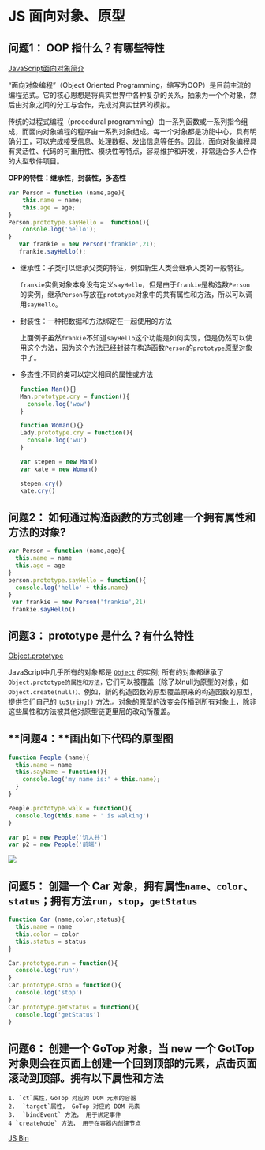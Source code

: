 # JS 面向对象、原型

## **问题1：** OOP 指什么？有哪些特性

[JavaScript面向对象简介](https://developer.mozilla.org/zh-CN/docs/Web/JavaScript/Introduction_to_Object-Oriented_JavaScript)

“面向对象编程”（Object Oriented Programming，缩写为OOP）是目前主流的编程范式。它的核心思想是将真实世界中各种复杂的关系，抽象为一个个对象，然后由对象之间的分工与合作，完成对真实世界的模拟。

传统的过程式编程（procedural programming）由一系列函数或一系列指令组成，而面向对象编程的程序由一系列对象组成。每一个对象都是功能中心，具有明确分工，可以完成接受信息、处理数据、发出信息等任务。因此，面向对象编程具有灵活性、代码的可重用性、模块性等特点，容易维护和开发，非常适合多人合作的大型软件项目。

**OPP的特性：继承性，封装性，多态性**

```javascript
var Person = function (name,age){
    this.name = name;
    this.age = age;
}
Person.prototype.sayHello =  function(){
    console.log('hello');
}
   var frankie = new Person('frankie',21);
   frankie.sayHello();
```

- 继承性：子类可以继承父类的特征，例如新生人类会继承人类的一般特征。

  `frankie`实例对象本身没有定义`sayHello`，但是由于`frankie`是构造数`Person`的实例，继承`Person`存放在`prototype`对象中的共有属性和方法，所以可以调用`sayHello`。

- 封装性：一种把数据和方法绑定在一起使用的方法

  上面例子虽然`frankie`不知道`sayHello`这个功能是如何实现，但是仍然可以使用这个方法，因为这个方法已经封装在构造函数`Person`的`prototype`原型对象中了。

- 多态性:不同的类可以定义相同的属性或方法

  ```javascript
  function Man(){}
  Man.prototype.cry = function(){
    console.log('wow')
  }

  function Woman(){}
  Lady.prototype.cry = function(){
    console.log('wu')
  }

  var stepen = new Man()
  var kate = new Woman()

  stepen.cry()
  kate.cry()
  ```

## **问题2：** 如何通过构造函数的方式创建一个拥有属性和方法的对象? 

```javascript
var Person = function (name,age){
  this.name = name
  this.age = age
}
person.prototype.sayHello = function(){
  console.log('hello' + this.name)
}
 var frankie = new Person('frankie',21)
 frankie.sayHello()
```

## **问题3：** prototype 是什么？有什么特性 

[Object.prototype](https://developer.mozilla.org/zh-CN/docs/Web/JavaScript/Reference/Global_Objects/Object/prototype)

JavaScript中几乎所有的对象都是 [`Object`](https://developer.mozilla.org/zh-CN/docs/Web/JavaScript/Reference/Global_Objects/Object) 的实例; 所有的对象都继承了`Object.prototype的属性和方法，`它们可以被覆盖（除了以null为原型的对象，如 `Object.create(null)）。`例如，新的构造函数的原型覆盖原来的构造函数的原型，提供它们自己的 [`toString()`](https://developer.mozilla.org/zh-CN/docs/Web/JavaScript/Reference/Global_Objects/Object/toString) 方法.。对象的原型的改变会传播到所有对象上，除非这些属性和方法被其他对原型链更里层的改动所覆盖。

## **问题4：**画出如下代码的原型图

```javascript
function People (name){
  this.name = name
  this.sayName = function(){
    console.log('my name is:' + this.name);
  }
}

People.prototype.walk = function(){
  console.log(this.name + ' is walking')  
}

var p1 = new People('饥人谷')
var p2 = new People('前端')
```

![](https://i.loli.net/2017/07/30/597df4e1347a2.jpg)

## **问题5：** 创建一个 Car 对象，拥有属性`name`、`color`、`status`；拥有方法`run`，`stop`，`getStatus` 

```javascript
function Car (name,color,status){
  this.name = name
  this.color = color
  this.status = status
}

Car.prototype.run = function(){
  console.log('run')
}
Car.prototype.stop = function(){
  console.log('stop')
}
Car.prototype.getStatus = function(){
  console.log('getStatus')
}
```

## **问题6：** 创建一个 GoTop 对象，当 new 一个 GotTop 对象则会在页面上创建一个回到顶部的元素，点击页面滚动到顶部。拥有以下属性和方法

```
1. `ct`属性，GoTop 对应的 DOM 元素的容器
2.  `target`属性， GoTop 对应的 DOM 元素
3.  `bindEvent` 方法， 用于绑定事件
4 `createNode` 方法， 用于在容器内创建节点
```

[JS Bin](https://jsbin.com/fadidesivi/1/edit?html,output)
